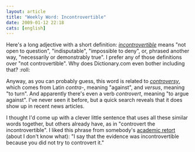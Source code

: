 ```yaml
---
layout: article
title: "Weekly Word: Incontrovertible"
date: 2009-01-12 22:18
cats: [english]
---
```

Here's a long adjective with a short definition: <em><a href="http://dictionary.reference.com/browse/incontrovertible">incontrovertible</a></em> means "not open to question", "indisputable", "impossible to deny", or, phrased another way, "necessarily or demonstrably true". I prefer any of those definitions over "not controvertible". Why does Dictionary.com even bother including that? :roll:

Anyway, as you can probably guess, this word is related to <em><a href="http://www.etymonline.com/index.php?term=controversy" title="Online Etymology Dictionary - Controversy">controversy</a></em>, which comes from Latin <em>contra-</em>, meaning "against", and <em>versus</em>, meaning "to turn". And apparently there's even a verb <em>controvert</em>, meaning "to argue against". I've never seen it before, but a quick search reveals that it does show up in recent news articles.

I thought I'd come up with a clever little sentence that uses all these similar words together, but others already have, as in "controvert the incontrovertible". I liked this phrase from somebody's <a href="http://ricardo.ecn.wfu.edu/~cottrell/ope/archive/0102/0086.html">academic retort</a> (about I don't know what): "I say that the evidence was incontrovertible because you did not try to controvert it."
